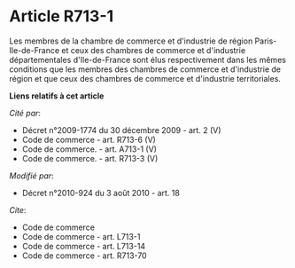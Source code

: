 # Article R713-1

Les membres de la chambre de commerce et d'industrie de région Paris-Ile-de-France et ceux des chambres de commerce et
d'industrie départementales d'Ile-de-France sont élus respectivement dans les mêmes conditions que les membres des chambres
de commerce et d'industrie de région et que ceux des chambres de commerce et d'industrie territoriales.

**Liens relatifs à cet article**

_Cité par_:

  - Décret n°2009-1774 du 30 décembre 2009 - art. 2 (V)
  - Code de commerce - art. R713-6 (V)
  - Code de commerce. - art. A713-1 (V)
  - Code de commerce. - art. R713-3 (V)

_Modifié par_:

  - Décret n°2010-924 du 3 août 2010 - art. 18

_Cite_:

  - Code de commerce
  - Code de commerce - art. L713-1
  - Code de commerce - art. L713-14
  - Code de commerce - art. R713-70
